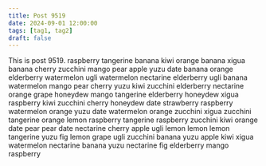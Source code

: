 ```yaml
---
title: Post 9519
date: 2024-09-01 12:00:00
tags: [tag1, tag2]
draft: false
---
```

This is post 9519.
raspberry
tangerine
banana
kiwi
orange
banana
xigua
banana
cherry
zucchini
mango
pear
apple
yuzu
date
banana
orange
elderberry
watermelon
ugli
watermelon
nectarine
elderberry
ugli
banana
watermelon
mango
pear
cherry
yuzu
kiwi
zucchini
elderberry
nectarine
orange
grape
honeydew
mango
tangerine
elderberry
honeydew
xigua
raspberry
kiwi
zucchini
cherry
honeydew
date
strawberry
raspberry
watermelon
orange
yuzu
date
watermelon
orange
zucchini
xigua
zucchini
tangerine
orange
lemon
raspberry
tangerine
raspberry
zucchini
kiwi
orange
date
pear
pear
date
nectarine
cherry
apple
ugli
lemon
lemon
lemon
tangerine
yuzu
fig
lemon
grape
ugli
zucchini
banana
yuzu
apple
kiwi
xigua
watermelon
nectarine
banana
yuzu
nectarine
fig
elderberry
mango
raspberry
